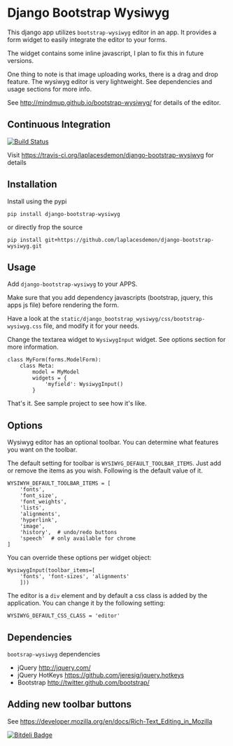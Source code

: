 Django Bootstrap Wysiwyg
========================

This django app utilizes `bootstrap-wysiwyg` editor in an app. It provides 
a form widget to easily integrate the editor to your forms.

The widget contains some inline javascript, I plan to fix this in future versions.

One thing to note is that image uploading works, there is a drag and drop feature.
The wysiwyg editor is very lightweight. See dependencies and usage sections for more info.

See http://mindmup.github.io/bootstrap-wysiwyg/ for details of the editor.

Continuous Integration
---------------------

[![Build Status](https://travis-ci.org/laplacesdemon/django-bootstrap-wysiwyg.png?branch=master)](https://travis-ci.org/laplacesdemon/django-bootstrap-wysiwyg)

Visit https://travis-ci.org/laplacesdemon/django-bootstrap-wysiwyg for details 

Installation
------------

Install using the pypi

    pip install django-bootstrap-wysiwyg

or directly frop the source

    pip install git+https://github.com/laplacesdemon/django-bootstrap-wysiwyg.git

Usage
-----

Add `django-bootstrap-wysiwyg` to your APPS.

Make sure that you add dependency javascripts (bootstrap, jquery, this apps js file) before rendering the form. 

Have a look at the `static/django_bootstrap_wysiwyg/css/bootstrap-wysiwyg.css` file, and modify it for your needs.

Change the textarea widget to `WysiwygInput` widget. See options section for more information.

    class MyForm(forms.ModelForm):
        class Meta:
            model = MyModel
            widgets = {
                'myfield': WysiwygInput()
            }

That's it. See sample project to see how it's like.

Options
-------

Wysiwyg editor has an optional toolbar. You can determine what features you want on the toolbar. 

The default setting for toolbar is `WYSIWYG_DEFAULT_TOOLBAR_ITEMS`. Just add or remove the items as you wish.
Following is the default value of it.

    WYSIWYH_DEFAULT_TOOLBAR_ITEMS = [
        'fonts', 
        'font_size', 
        'font_weights', 
        'lists',
        'alignments', 
        'hyperlink', 
        'image',  
        'history',  # undo/redo buttons
        'speech'  # only available for chrome
    ]

You can override these options per widget object:

    WysiwygInput(toolbar_items=[
        'fonts', 'font-sizes', 'alignments'
        ]))

The editor is a `div` element and by default a css class is added by the application. You can change it
by the following setting:

    WYSIWYG_DEFAULT_CSS_CLASS = 'editor'

Dependencies
------------
`bootsrap-wysiwyg` dependencies

* jQuery http://jquery.com/
* jQuery HotKeys https://github.com/jeresig/jquery.hotkeys
* Bootstrap http://twitter.github.com/bootstrap/

Adding new toolbar buttons
--------------------------

See https://developer.mozilla.org/en/docs/Rich-Text_Editing_in_Mozilla


[![Bitdeli Badge](https://d2weczhvl823v0.cloudfront.net/laplacesdemon/django-bootstrap-wysiwyg/trend.png)](https://bitdeli.com/free "Bitdeli Badge")

